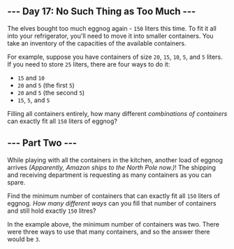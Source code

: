 \-\-\- Day 17: No Such Thing as Too Much ---
--------------------------------------------

The elves bought too much eggnog again - `150` liters this time. To fit it all into your refrigerator, you'll need to move it into smaller containers. You take an inventory of the capacities of the available containers.

For example, suppose you have containers of size `20`, `15`, `10`, `5`, and `5` liters. If you need to store `25` liters, there are four ways to do it:

*   `15` and `10`
*   `20` and `5` (the first `5`)
*   `20` and `5` (the second `5`)
*   `15`, `5`, and `5`

Filling all containers entirely, how many different _combinations of containers_ can exactly fit all `150` liters of eggnog?

\-\-\- Part Two ---
-------------------

While playing with all the containers in the kitchen, another load of eggnog arrives _(Apparently, Amazon ships to the North Pole now.)_! The shipping and receiving department is requesting as many containers as you can spare.

Find the minimum number of containers that can exactly fit all `150` liters of eggnog. _How many different ways_ can you fill that number of containers and still hold exactly `150` litres?

In the example above, the minimum number of containers was two. There were three ways to use that many containers, and so the answer there would be `3`.